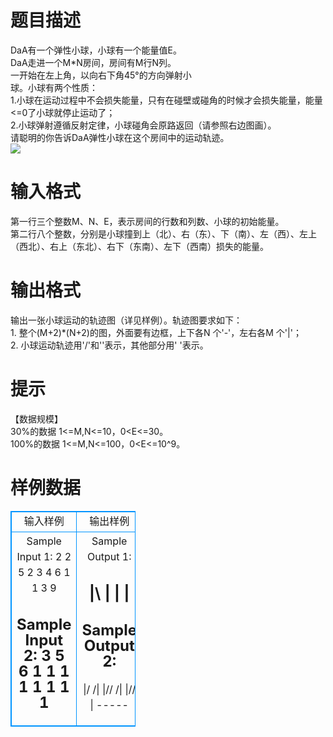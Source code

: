 # 

 
 # 题目描述 
DaA有一个弹性小球，小球有一个能量值E。<BR>DaA走进一个M*N房间，房间有M行N列。<BR>一开始在左上角，以向右下角45°的方向弹射小<BR>球。小球有两个性质：<BR>1.小球在运动过程中不会损失能量，只有在碰壁或碰角的时候才会损失能量，能量&lt;=0了小球就停止运动了；<BR>2.小球弹射遵循反射定律，小球碰角会原路返回（请参照右边图画）。<BR>请聪明的你告诉DaA弹性小球在这个房间中的运动轨迹。<BR><img src="/source/joyoi/tyvj-1714/img/aHR0cDovL2Zhcm04LnN0YXRpY2ZsaWNrci5jb20vNzAxMC82NzA1ODQzNDkzX2E2YzlmZTE0NDZfbS5qcGc=.jpg" border=0 align=middle> 

 
 # 输入格式 
第一行三个整数M、N、E，表示房间的行数和列数、小球的初始能量。<BR>第二行八个整数，分别是小球撞到上（北）、右（东）、下（南）、左（西）、左上（西北）、右上（东北）、右下（东南）、左下（西南）损失的能量。 

 
 # 输出格式 
输出一张小球运动的轨迹图（详见样例）。轨迹图要求如下：<BR>1.&nbsp;整个(M+2)*(N+2)的图，外面要有边框，上下各N&nbsp;个'-'，左右各M&nbsp;个'|'；<BR>2.&nbsp;小球运动轨迹用'/'和'\'表示，其他部分用'&nbsp;'表示。 

 
 # 提示 
【数据规模】<BR>30%的数据&nbsp;1&lt;=M,N&lt;=10，0&lt;E&lt;=30。<BR>100%的数据&nbsp;1&lt;=M,N&lt;=100，0&lt;E&lt;=10^9。 
# 样例数据
<style>
        table,table tr th, table tr td { border:1px solid #0094ff; }
        table { width: 200px; min-height: 25px; line-height: 25px; text-align: center; border-collapse: collapse;}   
    </style>
<table>
	<tr>
		<td>输入样例</td>
		<td>输出样例</td>
	</tr>
<tr><td>Sample Input 1:
2 2 5
2 3 4 6 1 1 3 9

Sample Input 2:
3 5 6
1 1 1 1 1 1 1 1</td><td>Sample Output 1:
--
|\ |
| \|
--

Sample Output 2:
-----
|\/ /\|
|/\/ /|
|\/\/ |
-----</td></tr></table>
